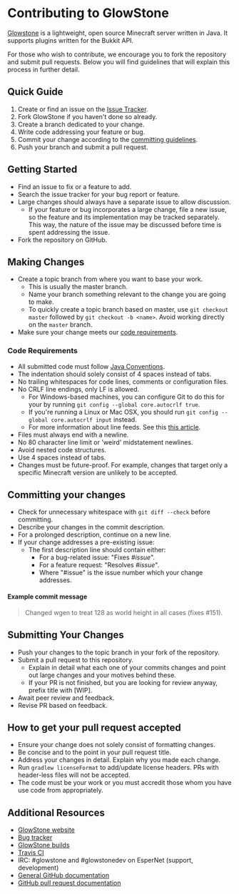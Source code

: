 # Contributing to GlowStone #
[Glowstone](http://glowstone.net) is a lightweight, open source Minecraft server written in Java. It supports plugins written for the Bukkit API.

For those who wish to contribute, we encourage you to fork the repository and submit pull requests. Below you will find guidelines that will explain this process in further detail.

## Quick Guide ##
1. Create or find an issue on the [Issue Tracker](https://github.com/SpaceManiac/GlowStone/issues).
3. Fork GlowStone if you haven't done so already.
4. Create a branch dedicated to your change.
5. Write code addressing your feature or bug.
6. Commit your change according to the [committing guidelines](#committing-your-changes).
7. Push your branch and submit a pull request.

## Getting Started ##
* Find an issue to fix or a feature to add.
* Search the issue tracker for your bug report or feature.
* Large changes should always have a separate issue to allow discussion.
  * If your feature or bug incorporates a large change, file a new issue, so the feature and its implementation may be tracked separately. This way, the nature of the issue may be discussed before time is spent addressing the issue. 
* Fork the repository on GitHub.
 
## Making Changes ##
* Create a topic branch from where you want to base your work.
  * This is usually the master branch.
  * Name your branch something relevant to the change you are going to make.
  * To quickly create a topic branch based on master, use `git checkout master` followed by `git checkout -b <name>`. Avoid working directly on the `master` branch.
* Make sure your change meets our [code requirements](#code-requirements).

### Code Requirements ###
* All submitted code must follow [Java Conventions](http://www.oracle.com/technetwork/java/codeconventions-150003.pdf).
* The indentation should solely consist of 4 spaces instead of tabs.
* No trailing whitespaces for code lines, comments or configuration files.
* No CRLF line endings, only LF is allowed.
  * For Windows-based machines, you can configure Git to do this for your by running `git config --global core.autocrlf true`.
  * If you're running a Linux or Mac OSX, you should run `git config --global core.autocrlf input` instead.
  * For more information about line feeds. See this [this article](http://adaptivepatchwork.com/2012/03/01/mind-the-end-of-your-line/).
* Files must always end with a newline.
* No 80 character line limit or 'weird' midstatement newlines.
* Avoid nested code structures.
* Use 4 spaces instead of tabs.
* Changes must be future-proof. For example, changes that target only a specific Minecraft version are unlikely to be accepted.

## Committing your changes ##
* Check for unnecessary whitespace with `git diff --check` before committing.
* Describe your changes in the commit description.
* For a prolonged description, continue on a new line.
* If your change addresses a pre-existing issue:
  * The first description line should contain either:
    * For a bug-related issue: "Fixes _#issue_".
    * For a feature request: "Resolves _#issue_".
    * Where "#issue" is the issue number which your change addresses.

#### Example commit message ####
> Changed wgen to treat 128 as world height in all cases (fixes #151).

## Submitting Your Changes ##
* Push your changes to the topic branch in your fork of the repository.
* Submit a pull request to this repository.
  * Explain in detail what each one of your commits changes and point out large changes and your motives behind these.
  * If your PR is not finished, but you are looking for review anyway, prefix title with [WIP].
* Await peer review and feedback.
* Revise PR based on feedback.

## How to get your pull request accepted ##
* Ensure your change does not solely consist of formatting changes.
* Be concise and to the point in your pull request title.
* Address your changes in detail. Explain why you made each change.
* Run `gradlew licenseFormat` to add/update license headers. PRs with header-less files will not be accepted.
* The code must be your work or you must accredit those whom you have use code from appropriately.


## Additional Resources ##
* [GlowStone website](http://glowstone.net)
* [Bug tracker](https://github.com/SpaceManiac/GlowStone/issues)
* [GlowStone builds](http://ci.chrisgward.com/job/Glowstone/)
* [Travis CI](https://travis-ci.org/SpaceManiac/Glowstone)
* IRC: #glowstone and #glowstonedev on EsperNet (support, development)
* [General GitHub documentation](http://help.github.com/)
* [GitHub pull request documentation](http://help.github.com/send-pull-requests/)